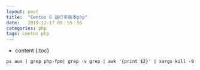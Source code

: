 ```yaml
---
layout: post
title:  "Centos 6 运行多版本php"
date:   2019-12-17 09：55：55
categories: php
tags: centos php
---
```


* content
{:toc}



```
ps aux | grep php-fpm| grep -v grep | awk '{print $2}' | xargs kill -9

```

   